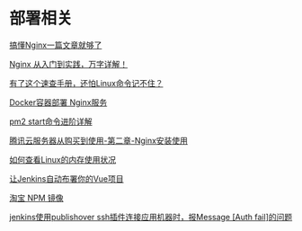 # 部署相关

[搞懂Nginx一篇文章就够了](https://mp.weixin.qq.com/s/Heexjv5Ip5mJm28JRMNQBQ)

[Nginx 从入门到实践，万字详解！](https://mp.weixin.qq.com/s?__biz=MzU2MzM2NzU0NA==&mid=2247488135&idx=1&sn=4b0090ad15174fea340bafb33e1c1974&chksm=fc5a0990cb2d8086252045bab70e18d65166c880cb2de1d0df78e727c5e83edb38f9dba34d8a&mpshare=1&scene=24&srcid=1015h9vG73aZw5REzCLt3V4Q&sharer_sharetime=1602691657755&sharer_shareid=18af4598a510ab1911de864d55f65d3a&key=b32b778d3cd3c42681439fed1f0296de698f0130835b3b9b589cec39fbacc36b220dda56a2ee3406fbeaeed6e632bb7f9f24f0f4e66ef0ed7bb2dc8844603471e20f252cbdea78efb2eb2adaeb840d567af7d2d561076040b3c7b1e1bd8647fa2d88b959d1473c9dec358a17923d5c87b5ec7d40ac1e8cf7e54e8367d42f9970&ascene=14&uin=Mzc2MjkyMjk0MQ%3D%3D&devicetype=Windows+10+x64&version=62090529&lang=zh_CN&exportkey=A7Vo9pPOFGNgboRBMKf9zAQ%3D&pass_ticket=sU5YMpGD3HAtizhOOKwhBidWxja5%2FiXWfFY8%2FxXhyFFjWwFHbCOMrAyC2wluKMlW&wx_header=0)

[有了这个速查手册，还怕Linux命令记不住？](https://mp.weixin.qq.com/s?__biz=MzU4ODI1MjA3NQ==&mid=2247491938&idx=1&sn=3165519fb18d44008d3b190a8578100b&chksm=fddd37a6caaabeb0f8b15f3f14429cbea9dd61693a210cc9e43464eda62bac0d733b75c44ab9&mpshare=1&scene=24&srcid=1014pF5hdB4K6WozS7DjRJPy&sharer_sharetime=1602690212993&sharer_shareid=18af4598a510ab1911de864d55f65d3a&key=22e54b3cf07911aa45aeb0bc7ba0960bce2bf9e9c0b1061926d8354d742282cb5090630492beb227c7d838efce921bbbc16c1d00dec2d2c19610606ec8d527935239cd0b251895401e188deafb356745849f692ede8dae9de37225be32d940544e1870287f4031d00d1a7e943bb2adf8063dc13f7b407dc824edca664c9f6c3e&ascene=14&uin=Mzc2MjkyMjk0MQ%3D%3D&devicetype=Windows+10+x64&version=62090529&lang=zh_CN&exportkey=A4nabiu2f7eWN2EkS31SKyM%3D&pass_ticket=sU5YMpGD3HAtizhOOKwhBidWxja5%2FiXWfFY8%2FxXhyFFjWwFHbCOMrAyC2wluKMlW&wx_header=0)

[Docker容器部署 Nginx服务](https://www.cnblogs.com/saneri/p/11799865.html)

[pm2 start命令进阶详解](https://www.cnblogs.com/bq-med/p/9012368.html)

[腾讯云服务器从购买到使用-第二章-Nginx安装使用](https://blog.csdn.net/tomcat_zhu/article/details/87810138?utm_medium=distribute.pc_relevant.none-task-blog-BlogCommendFromMachineLearnPai2-3.control&depth_1-utm_source=distribute.pc_relevant.none-task-blog-BlogCommendFromMachineLearnPai2-3.control)

[如何查看Linux的内存使用状况](https://www.linuxprobe.com/check-linux-memory.html)

[让Jenkins自动布署你的Vue项目](https://mp.weixin.qq.com/s/2MFpJr32hVy0HBK9Y_WOqQ)

[淘宝 NPM 镜像](https://developer.aliyun.com/mirror/NPM?from=tnpm)

[jenkins使用publishover ssh插件连接应用机器时，报Message [Auth fail]的问题](https://blog.csdn.net/u010947098/article/details/61922969)